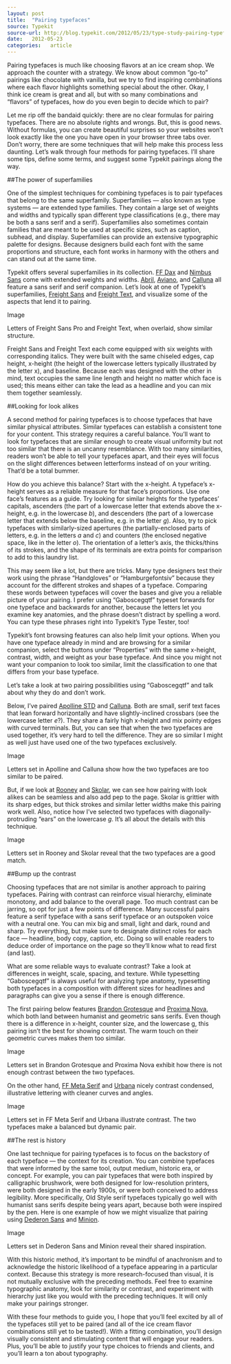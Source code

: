 ```yaml
---
layout: post
title:  "Pairing typefaces"
source: Typekit
source-url: http://blog.typekit.com/2012/05/23/type-study-pairing-typefaces/
date:   2012-05-23
categories:   article
---
```


Pairing typefaces is much like choosing flavors at an ice cream shop. We approach the counter with a strategy. We know about common “go-to” pairings like chocolate with vanilla, but we try to find inspiring combinations where each flavor highlights something special about the other. Okay, I think ice cream is great and all, but with so many combinations and “flavors” of typefaces, how do you even begin to decide which to pair?

Let me rip off the bandaid quickly: there are no clear formulas for pairing typefaces. There are no absolute rights and wrongs. But, this is good news. Without formulas, you can create beautiful surprises so your websites won’t look exactly like the one you have open in your browser three tabs over. Don’t worry, there are some techniques that will help make this process less daunting. Let’s walk through four methods for pairing typefaces. I’ll share some tips, define some terms, and suggest some Typekit pairings along the way.

##The power of superfamilies

One of the simplest techniques for combining typefaces is to pair typefaces that belong to the same superfamily. Superfamilies — also known as type systems — are extended type families. They contain a large set of weights and widths and typically span different type classifications (e.g., there may be both a sans serif and a serif). Superfamilies also sometimes contain families that are meant to be used at specific sizes, such as caption, subhead, and display. Superfamilies can provide an extensive typographic palette for designs. Because designers build each font with the same proportions and structure, each font works in harmony with the others and can stand out at the same time.

Typekit offers several superfamilies in its collection. [FF Dax](https://typekit.com/fonts/ff-dax-web-pro?utm_source=typekit-blog&utm_medium=blog&utm_content=blog120523&utm_campaign=education) and [Nimbus Sans](https://typekit.com/fonts/nimbus-sans?utm_source=typekit-blog&utm_medium=blog&utm_content=blog120523&utm_campaign=education) come with extended weights and widths. [Abril](https://typekit.com/fonts/abril-text?utm_source=typekit-blog&utm_medium=blog&utm_content=blog120523&utm_campaign=education), [Aviano](https://typekit.com/fonts/aviano?utm_source=typekit-blog&utm_medium=blog&utm_content=blog120523&utm_campaign=education), and [Calluna](https://typekit.com/fonts/calluna?utm_source=typekit-blog&utm_medium=blog&utm_content=blog120523&utm_campaign=education) all feature a sans serif and serif companion. Let’s look at one of Typekit’s superfamilies, [Freight Sans](https://typekit.com/fonts/freight-sans-pro?utm_source=typekit-blog&utm_medium=blog&utm_content=blog120523&utm_campaign=education) and [Freight Text](https://typekit.com/fonts/freight-text-pro?utm_source=typekit-blog&utm_medium=blog&utm_content=blog120523&utm_campaign=education), and visualize some of the aspects that lend it to pairing.

Image

<p class="caption">Letters of Freight Sans Pro and Freight Text, when overlaid, show similar structure.</p>

Freight Sans and Freight Text each come equipped with six weights with corresponding italics. They were built with the same chiseled edges, cap height, x-height (the height of the lowercase letters typically illustrated by the letter x), and baseline. Because each was designed with the other in mind, text occupies the same line length and height no matter which face is used; this means either can take the lead as a headline and you can mix them together seamlessly.

##Looking for look alikes

A second method for pairing typefaces is to choose typefaces that have similar physical attributes. Similar typefaces can establish a consistent tone for your content. This strategy requires a careful balance. You’ll want to look for typefaces that are similar enough to create visual uniformity but not too similar that there is an uncanny resemblance. With too many similarities, readers won’t be able to tell your typefaces apart, and their eyes will focus on the slight differences between letterforms instead of on your writing. That’d be a total bummer.

How do you achieve this balance? Start with the x-height. A typeface’s x-height serves as a reliable measure for that face’s proportions. Use one face’s features as a guide. Try looking for similar heights for the typefaces’ capitals, ascenders (the part of a lowercase letter that extends above the x-height, e.g. in the lowercase <em>b</em>), and descenders (the part of a lowercase letter that extends below the baseline, e.g. in the letter <em>g</em>). Also, try to pick typefaces with similarly-sized apertures (the partially-enclosed parts of letters, e.g. in the letters <em>a</em> and <em>c</em>) and counters (the enclosed negative space, like in the letter <em>o</em>). The orientation of a letter’s axis, the thicks/thins of its strokes, and the shape of its terminals are extra points for comparison to add to this laundry list.

This may seem like a lot, but there are tricks. Many type designers test their work using the phrase “Handgloves” or “Hamburgefontsiv” because they account for the different strokes and shapes of a typeface. Comparing these words between typefaces will cover the bases and give you a reliable picture of your pairing. I prefer using “Gaboscegqtf” typeset forwards for one typeface and backwards for another, because the letters let you examine key anatomies, and the phrase doesn’t distract by spelling a word. You can type these phrases right into Typekit’s Type Tester, too!

Typekit’s font browsing features can also help limit your options. When you have one typeface already in mind and are browsing for a similar companion, select the buttons under “Properties” with the same x-height, contrast, width, and weight as your base typeface. And since you might not want your companion to look too similar, limit the classification to one that differs from your base typeface.

Let’s take a look at two pairing possibilities using “Gaboscegqtf” and talk about why they do and don’t work.

Below, I’ve paired [Apolline STD](https://typekit.com/fonts/apolline-std?utm_source=typekit-blog&utm_medium=blog&utm_content=blog120523&utm_campaign=education) and [Calluna](https://typekit.com/fonts/calluna?utm_source=typekit-blog&utm_medium=blog&utm_content=blog120523&utm_campaign=education). Both are small, serif text faces that lean forward horizontally and have slightly-inclined crossbars (see the lowercase letter <em>e</em>?). They share a fairly high x-height and mix pointy edges with curved terminals. But, you can see that when the two typefaces are used together, it’s very hard to tell the difference. They are so similar I might as well just have used one of the two typefaces exclusively.

Image

<p class="caption">Letters set in Apolline and Calluna show how the two typefaces are too similar to be paired.</p>

But, if we look at [Rooney](https://typekit.com/fonts/rooney-web?utm_source=typekit-blog&utm_medium=blog&utm_content=blog120523&utm_campaign=education) and [Skolar](https://typekit.com/fonts/skolar-web?utm_source=typekit-blog&utm_medium=blog&utm_content=blog120523&utm_campaign=education), we can see how pairing with look alikes can be seamless and also add pep to the page. Skolar is grittier with its sharp edges, but thick strokes and similar letter widths make this pairing work well. Also, notice how I’ve selected two typefaces with diagonally-protruding “ears” on the lowercase <em>g</em>. It’s all about the details with this technique.

Image

<p class="caption">Letters set in Rooney and Skolar reveal that the two typefaces are a good match.</p>

##Bump up the contrast

Choosing typefaces that are not similar is another approach to pairing typefaces. Pairing with contrast can reinforce visual hierarchy, eliminate monotony, and add balance to the overall page. Too much contrast can be jarring, so opt for just a few points of difference. Many successful pairs feature a serif typeface with a sans serif typeface or an outspoken voice with a neutral one. You can mix big and small, light and dark, round and sharp. Try everything, but make sure to designate distinct roles for each face — headline, body copy, caption, etc. Doing so will enable readers to deduce order of importance on the page so they’ll know what to read first (and last).

What are some reliable ways to evaluate contrast? Take a look at differences in weight, scale, spacing, and texture. While typesetting “Gaboscegqtf” is always useful for analyzing type anatomy, typesetting both typefaces in a composition with different sizes for headlines and paragraphs can give you a sense if there is enough difference.

The first pairing below features [Brandon Grotesque](https://typekit.com/fonts/brandon-grotesque?utm_source=typekit-blog&utm_medium=blog&utm_content=blog120523&utm_campaign=education) and [Proxima Nova](https://typekit.com/fonts/proxima-nova), which both land between humanist and geometric sans serifs. Even though there is a difference in x-height, counter size, and the lowercase g, this pairing isn’t the best for showing contrast. The warm touch on their geometric curves makes them too similar.

Image

<p class="caption">Letters set in Brandon Grotesque and Proxima Nova exhibit how there is not enough contrast between the two typefaces.</p>

On the other hand, [FF Meta Serif](https://typekit.com/fonts/ff-meta-serif-web-pro?utm_source=typekit-blog&utm_medium=blog&utm_content=blog120523&utm_campaign=education) and [Urbana](https://typekit.com/fonts/urbana?utm_source=typekit-blog&utm_medium=blog&utm_content=blog120523&utm_campaign=education) nicely contrast condensed, illustrative lettering with cleaner curves and angles.

Image

<p class="caption">Letters set in FF Meta Serif and Urbana illustrate contrast. The two typefaces make a balanced but dynamic pair.</p>

##The rest is history

One last technique for pairing typefaces is to focus on the backstory of each typeface — the context for its creation. You can combine typefaces that were informed by the same tool, output medium, historic era, or concept. For example, you can pair typefaces that were both inspired by calligraphic brushwork, were both designed for low-resolution printers, were both designed in the early 1900s, or were both conceived to address legibility. More specifically, Old Style serif typefaces typically go well with humanist sans serifs despite being years apart, because both were inspired by the pen. Here is one example of how we might visualize that pairing using [Dederon Sans](https://typekit.com/fonts/dederon-sans-web?utm_source=typekit-blog&utm_medium=blog&utm_content=blog120523&utm_campaign=education) and [Minion](https://typekit.com/fonts/minion-pro?utm_source=typekit-blog&utm_medium=blog&utm_content=blog120523&utm_campaign=education).

Image

<p class="caption">Letters set in Dederon Sans and Minion reveal their shared inspiration.</p>

With this historic method, it’s important to be mindful of anachronism and to acknowledge the historic likelihood of a typeface appearing in a particular context. Because this strategy is more research-focused than visual, it is not mutually exclusive with the preceding methods. Feel free to examine typographic anatomy, look for similarity or contrast, and experiment with hierarchy just like you would with the preceding techniques. It will only make your pairings stronger.

With these four methods to guide you, I hope that you’ll feel excited by all of the typefaces still yet to be paired (and all of the ice cream flavor combinations still yet to be tasted!). With a fitting combination, you’ll design visually consistent and stimulating content that will engage your readers. Plus, you’ll be able to justify your type choices to friends and clients, and you’ll learn a ton about typography.
